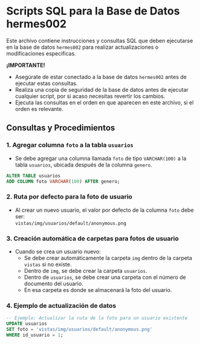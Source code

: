 # Scripts SQL para la Base de Datos hermes002

Este archivo contiene instrucciones y consultas SQL que deben ejecutarse en la base de datos `hermes002` para realizar actualizaciones o modificaciones específicas.

**¡IMPORTANTE!**

* Asegúrate de estar conectado a la base de datos `hermes002` antes de ejecutar estas consultas.
* Realiza una copia de seguridad de la base de datos antes de ejecutar cualquier script, por si acaso necesitas revertir los cambios.
* Ejecuta las consultas en el orden en que aparecen en este archivo, si el orden es relevante.

## Consultas y Procedimientos

### 1. Agregar columna `foto` a la tabla `usuarios`

- Se debe agregar una columna llamada `foto` de tipo `VARCHAR(100)` a la tabla `usuarios`, ubicada después de la columna `genero`.

```sql
ALTER TABLE usuarios
ADD COLUMN foto VARCHAR(100) AFTER genero;
```

### 2. Ruta por defecto para la foto de usuario

- Al crear un nuevo usuario, el valor por defecto de la columna `foto` debe ser:  
    `vistas/img/usuarios/default/anonymous.png`

### 3. Creación automática de carpetas para fotos de usuario

- Cuando se crea un usuario nuevo:
    - Se debe crear automáticamente la carpeta `img` dentro de la carpeta `vistas` si no existe.
    - Dentro de `img`, se debe crear la carpeta `usuarios`.
    - Dentro de `usuarios`, se debe crear una carpeta con el número de documento del usuario.
    - En esa carpeta es donde se almacenará la foto del usuario.

### 4. Ejemplo de actualización de datos

```sql
-- Ejemplo: Actualizar la ruta de la foto para un usuario existente
UPDATE usuarios
SET foto = 'vistas/img/usuarios/default/anonymous.png'
WHERE id_usuario = 1;
```


